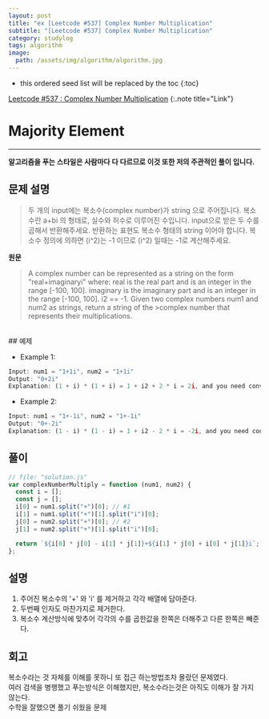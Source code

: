 ```yaml
---
layout: post
title: "ex [Leetcode #537] Complex Number Multiplication"
subtitle: "[Leetcode #537] Complex Number Multiplication"
category: studylog
tags: algorithm
image:
  path: /assets/img/algorithm/algorithm.jpg
---
```


[leetcode #537 : complex number multiplication]: https://leetcode.com/problems/complex-number-multiplication/

<!--more-->

- this ordered seed list will be replaced by the toc
  {:toc}

[Leetcode #537 : Complex Number Multiplication]
{:.note title="Link"}

# Majority Element

---

**알고리즘을 푸는 스타일은 사람마다 다 다르므로 이것 또한 저의 주관적인 풀이 입니다.**

## 문제 설명

> 두 개의 input에는 복소수(complex number)가 string 으로 주어집니다.
> 복소수란 a+bi 의 형태로, 실수와 허수로 이루어진 수입니다.
> input으로 받은 두 수를 곱해서 반환해주세요.
> 반환하는 표현도 복소수 형태의 string 이어야 합니다.
> 복소수 정의에 의하면 (i^2)는 -1 이므로 (i^2) 일때는 -1로 계산해주세요.

**원문**

> A complex number can be represented as a string on the form "real+imaginaryi" where:
> real is the real part and is an integer in the range [-100, 100].
> imaginary is the imaginary part and is an integer in the range [-100, 100].
> i2 == -1.
> Given two complex numbers num1 and num2 as strings, return a string of the >complex number that represents their multiplications.

<br>  
## 예제

- Example 1:

```js
Input: num1 = "1+1i", num2 = "1+1i"
Output: "0+2i"
Explanation: (1 + i) * (1 + i) = 1 + i2 + 2 * i = 2i, and you need convert it to the form of 0+2i.
```

- Example 2:

```js
Input: num1 = "1+-1i", num2 = "1+-1i"
Output: "0+-2i"
Explanation: (1 - i) * (1 - i) = 1 + i2 - 2 * i = -2i, and you need convert it to the form of 0+-2i.
```

## 풀이

```js
// file: "solution.js"
var complexNumberMultiply = function (num1, num2) {
  const i = [];
  const j = [];
  i[0] = num1.split("+")[0]; // #1
  i[1] = num1.split("+")[1].split("i")[0];
  j[0] = num2.split("+")[0]; // #2
  j[1] = num2.split("+")[1].split("i")[0];

  return `${i[0] * j[0] - i[1] * j[1]}+${i[1] * j[0] + i[0] * j[1]}i`; // #3
};
```

## 설명

1. 주어진 복소수의 '+' 와 'i' 를 제거하고 각각 배열에 담아준다.
2. 두번째 인자도 마찬가지로 제거한다.
3. 복소수 계산방식에 맞추어 각각의 수를 곱한값을 한쪽은 더해주고 다른 한쪽은 빼준다.

## 회고

복소수라는 것 자체를 이해를 못하니 또 접근 하는방법조차 몰랐던 문제였다.  
여러 검색을 병행했고 푸는방식은 이해했지만, 복소수라는것은 아직도 이해가 잘 가지 않는다.  
수학을 잘했으면 풀기 쉬웠을 문제
